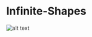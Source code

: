# Infinite-Shapes

![alt text](https://raw.githubusercontent.com/agarwalkaushal/Infinite-Shapes/master/demo.gif)
